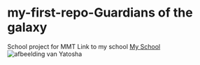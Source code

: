 # my-first-repo-Guardians of the galaxy
School project for MMT
Link to my school [My School](https://www.zuyd.nl/)
![afbeelding van Yatosha](img/IMG_2839.jpg)
